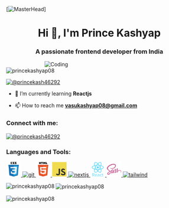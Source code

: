 [![MasterHead](https://media-exp1.licdn.com/dms/image/C4D16AQEZd9BlwSPWlg/profile-displaybackgroundimage-shrink_200_800/0/1647261387214?e=2147483647&v=beta&t=amOSingz5BZQ8l4rFqikx499V-68MljTRSOXKyMISss)]
<h1 align="center">Hi 👋, I'm Prince Kashyap</h1>
<h3 align="center">A passionate frontend developer from India</h3>
<img align="right" alt="Coding" width="400" src="https://images.squarespace-cdn.com/content/v1/5769fc401b631bab1addb2ab/1541580611624-TE64QGKRJG8SWAIUS7NS/coding-freak.gif">


<p align="left"> <img src="https://komarev.com/ghpvc/?username=princekashyap08&label=Profile%20views&color=0e75b6&style=flat" alt="princekashyap08" /> </p>

<p align="left"> <a href="https://twitter.com/@princekash46292" target="blank"><img src="https://img.shields.io/twitter/follow/@princekash46292?logo=twitter&style=for-the-badge" alt="@princekash46292" /></a> </p>

- 🌱 I’m currently learning **Reactjs**

- 📫 How to reach me **vasukashyap08@gmail.com**

<h3 align="left">Connect with me:</h3>
<p align="left">
<a href="https://twitter.com/@princekash46292" target="blank"><img align="center" src="https://raw.githubusercontent.com/rahuldkjain/github-profile-readme-generator/master/src/images/icons/Social/twitter.svg" alt="@princekash46292" height="30" width="40" /></a>
</p>

<h3 align="left">Languages and Tools:</h3>
<p align="left"> <a href="https://www.w3schools.com/css/" target="_blank" rel="noreferrer"> <img src="https://raw.githubusercontent.com/devicons/devicon/master/icons/css3/css3-original-wordmark.svg" alt="css3" width="40" height="40"/> </a> <a href="https://git-scm.com/" target="_blank" rel="noreferrer"> <img src="https://www.vectorlogo.zone/logos/git-scm/git-scm-icon.svg" alt="git" width="40" height="40"/> </a> <a href="https://www.w3.org/html/" target="_blank" rel="noreferrer"> <img src="https://raw.githubusercontent.com/devicons/devicon/master/icons/html5/html5-original-wordmark.svg" alt="html5" width="40" height="40"/> </a> <a href="https://developer.mozilla.org/en-US/docs/Web/JavaScript" target="_blank" rel="noreferrer"> <img src="https://raw.githubusercontent.com/devicons/devicon/master/icons/javascript/javascript-original.svg" alt="javascript" width="40" height="40"/> </a> <a href="https://nextjs.org/" target="_blank" rel="noreferrer"> <img src="https://cdn.worldvectorlogo.com/logos/nextjs-2.svg" alt="nextjs" width="40" height="40"/> </a> <a href="https://reactjs.org/" target="_blank" rel="noreferrer"> <img src="https://raw.githubusercontent.com/devicons/devicon/master/icons/react/react-original-wordmark.svg" alt="react" width="40" height="40"/> </a> <a href="https://sass-lang.com" target="_blank" rel="noreferrer"> <img src="https://raw.githubusercontent.com/devicons/devicon/master/icons/sass/sass-original.svg" alt="sass" width="40" height="40"/> </a> <a href="https://tailwindcss.com/" target="_blank" rel="noreferrer"> <img src="https://www.vectorlogo.zone/logos/tailwindcss/tailwindcss-icon.svg" alt="tailwind" width="40" height="40"/> </a> </p>

<p><img align="left" src="https://github-readme-stats.vercel.app/api/top-langs?username=princekashyap08&show_icons=true&locale=en&layout=compact" alt="princekashyap08" /></p>

<p>&nbsp;<img align="center" src="https://github-readme-stats.vercel.app/api?username=princekashyap08&show_icons=true&locale=en" alt="princekashyap08" /></p>

<p><img align="center" src="https://github-readme-streak-stats.herokuapp.com/?user=princekashyap08&" alt="princekashyap08" /></p>

